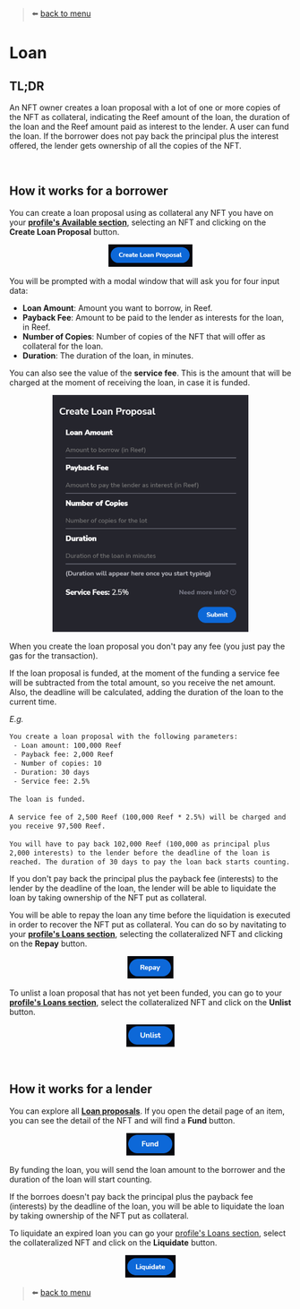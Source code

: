 > :arrow_left: [back to menu](../README.md)

# **Loan**

## **TL;DR**

An NFT owner creates a loan proposal with a lot of one or more copies of the NFT as collateral, indicating the Reef amount of the loan, the duration of the loan and the Reef amount paid as interest to the lender. A user can fund the loan. If the borrower does not pay back the principal plus the interest offered, the lender gets ownership of all the copies of the NFT.

<br>

## **How it works for a borrower**

You can create a loan proposal using as collateral any NFT you have on your **[profile's Available section](https://sqwid.app/profile?tab=Available)**, selecting an NFT and clicking on the **Create Loan Proposal** button.

<p align="center">
  <img height="40" src="./images/loan_create_button.png">
</p>

You will be prompted with a modal window that will ask you for four input data:

-   **Loan Amount**: Amount you want to borrow, in Reef.
-   **Payback Fee**: Amount to be paid to the lender as interests for the loan, in Reef.
-   **Number of Copies**: Number of copies of the NFT that will offer as collateral for the loan.
-   **Duration**: The duration of the loan, in minutes.

You can also see the value of the **service fee**. This is the amount that will be charged at the moment of receiving the loan, in case it is funded.

<p align="center">
  <img width="350" src="./images/loan_create_modal.png">
</p>

When you create the loan proposal you don't pay any fee (you just pay the gas for the transaction).

If the loan proposal is funded, at the moment of the funding a service fee will be subtracted from the total amount, so you receive the net amount. Also, the deadline will be calculated, adding the duration of the loan to the current time.

_E.g._

```
You create a loan proposal with the following parameters:
 - Loan amount: 100,000 Reef
 - Payback fee: 2,000 Reef
 - Number of copies: 10
 - Duration: 30 days
 - Service fee: 2.5%

The loan is funded.

A service fee of 2,500 Reef (100,000 Reef * 2.5%) will be charged and you receive 97,500 Reef.

You will have to pay back 102,000 Reef (100,000 as principal plus 2,000 interests) to the lender before the deadline of the loan is reached. The duration of 30 days to pay the loan back starts counting.
```

If you don't pay back the principal plus the payback fee (interests) to the lender by the deadline of the loan, the lender will be able to liquidate the loan by taking ownership of the NFT put as collateral.

You will be able to repay the loan any time before the liquidation is executed in order to recover the NFT put as collateral. You can do so by navitating to your **[profile's Loans section](https://sqwid.app/profile?tab=Loans)**, selecting the collateralized NFT and clicking on the **Repay** button.

<p align="center">
  <img height="40" src="./images/loan_repay_button.png">
</p>

To unlist a loan proposal that has not yet been funded, you can go to your **[profile's Loans section](https://sqwid.app/profile?tab=Loans)**, select the collateralized NFT and click on the **Unlist** button.

<p align="center">
  <img height="40" src="./images/loan_unlist_button.png">
</p>

<br>

## **How it works for a lender**

You can explore all **[Loan proposals](https://sqwid.app/explore/loans)**. If you open the detail page of an item, you can see the detail of the NFT and will find a **Fund** button.

<p align="center">
  <img height="40" src="./images/loan_fund_button.png">
</p>

By funding the loan, you will send the loan amount to the borrower and the duration of the loan will start counting.

If the borroes doesn't pay back the principal plus the payback fee (interests) by the deadline of the loan, you will be able to liquidate the loan by taking ownership of the NFT put as collateral.

To liquidate an expired loan you can go your [profile's Loans section](https://sqwid.app/profile?tab=Loans), select the collateralized NFT and click on the **Liquidate** button.

<p align="center">
  <img height="40" src="./images/loan_liquidate_button.png">
</p>

> :arrow_left: [back to menu](../README.md)
